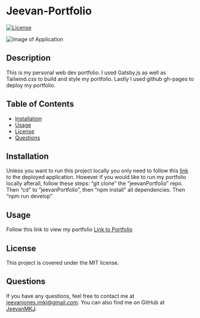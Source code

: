 # Jeevan-Portfolio

[![License](https://img.shields.io/badge/License-MIT-blue.svg)](https://opensource.org/licenses/mit)

![Image of Application](https://drive.google.com/file/d/1eul2jjVThWKfH1KTeKm6X62aZpYjYZ_N/view?usp=sharing)

## Description

This is my personal web dev portfolio. I used Gatsby.js as well as Tailwind.css to build and style my portfolio. Lastly I used github gh-pages to deploy my portfolio.

## Table of Contents

- [Installation](#installation)
- [Usage](#usage)
- [License](#license)
- [Questions](#questions)

## Installation

Unless you want to run this project locally you only need to follow this [link](https://jeevanmkj.github.io/jeevanPortfolio/) to the deployed application. However if you would like to run my portfolio locally afterall, follow these steps: “git clone” the “jeevanPortfolio” repo. Then “cd” to “jeevanPortfolio”, then “npm install” all dependencies. Then “npm run develop”

## Usage

Follow this link to view my portfolio
[Link to Portfolio](https://jeevanmkj.github.io/jeevanPortfolio/)

## License

This project is covered under the MIT license.

## Questions

If you have any questions, feel free to contact me at jeevanjones.jmkj@gmail.com.
You can also find me on GitHub at [JeevanMKJ](https://github.com/JeevanMKJ).
